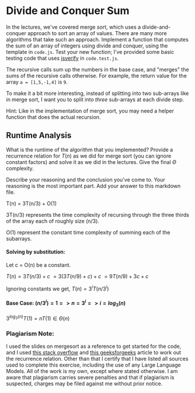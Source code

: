 # Divide and Conquer Sum

In the lectures, we've covered merge sort, which uses a divide-and-conquer
approach to sort an array of values. There are many more algorithms that take
such an approach. Implement a function that computes the sum of an array of
integers using divide and conquer, using the template in `code.js`. Test your
new function; I've provided some basic testing code that uses
[jsverify](https://jsverify.github.io/) in `code.test.js`.

The recursive calls sum up the numbers in the base case, and "merges" the sums
of the recursive calls otherwise. For example, the return value for the array `a
= [1,5,-1,4]` is `9`.

To make it a bit more interesting, instead of splitting into two sub-arrays like
in merge sort, I want you to split into *three* sub-arrays at each divide step.

Hint: Like in the implementation of merge sort, you may need a helper function
that does the actual recursion.

## Runtime Analysis

What is the runtime of the algorithm that you implemented? Provide a recurrence
relation for $T(n)$ as we did for merge sort (you can ignore constant factors)
and solve it as we did in the lectures. Give the final $\Theta$ complexity.

Describe your reasoning and the conclusion you've come to. Your reasoning is the
most important part. Add your answer to this markdown file.


T(n) = 3T(n/3) + O(1)

3T(n/3) represents the time complexity of recursing through the three thirds of the array each of roughly size (n/3).

O(1) represent the constant time complexity of summing each of the subarrays.


#### Solving by substitution:
Let c = O(n) be a constant.

$T(n) = 3T(n/3) + c$
$= 3(3T(n/9) + c) + c$
$= 9T(n/9) + 3c + c$

Ignoring constants we get,
$T(n) = 3^iT(n/3^i)$

#### Base Case: $(n/3^i) = 1  =>  n = 3^i => i = log_3(n)$
$3^{log_3(n)}T(1) = nT(1) \in \Theta  (n)$

### Plagiarism Note:
I used the slides on mergesort as a reference to get started for the code, and I used [this stack overflow](https://stackoverflow.com/questions/30201391/how-to-write-a-recurrence-relation-for-a-given-piece-of-code) and [this geeksforgeeks](https://www.geeksforgeeks.org/recurrence-relations-a-complete-guide/) article to work out the recurrence relation. Other than that I certify that I have listed all sources used to complete this exercise, including the use of any Large Language Models. All of the work is my own, except where stated otherwise. I am aware that plagiarism carries severe penalties and that if plagiarism is suspected, charges may be filed against me without prior notice.
